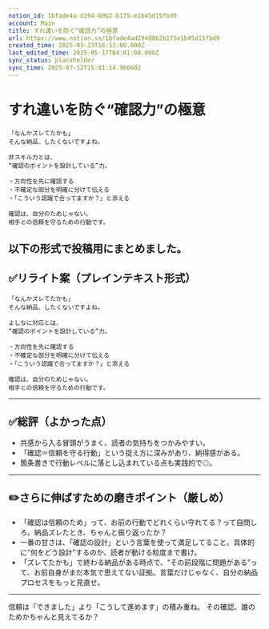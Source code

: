 ```yaml
---
notion_id: 1bfade4a-d294-80b2-b175-e1b45d15fbd9
account: Main
title: すれ違いを防ぐ“確認力”の極意
url: https://www.notion.so/1bfade4ad29480b2b175e1b45d15fbd9
created_time: 2025-03-23T16:13:00.000Z
last_edited_time: 2025-05-17T04:01:00.000Z
sync_status: placeholder
sync_time: 2025-07-12T15:01:14.966602
---
```

# すれ違いを防ぐ“確認力”の極意

```plain text
「なんかズレてたかも」
そんな納品、したくないですよね。

非スキル力とは、
“確認のポイントを設計している”力。

・方向性を先に確認する
・不確定な部分を明確に分けて伝える
・「こういう認識で合ってますか？」と添える

確認は、自分のためじゃない。
相手との信頼を守るための行動です。
```
以下の形式で投稿用にまとめました。
---
## ✅リライト案（プレインテキスト形式）
```plain text
「なんかズレてたかも」
そんな納品、したくないですよね。

よしなに対応とは、
“確認のポイントを設計している”力。

・方向性を先に確認する
・不確定な部分を明確に分けて伝える
・「こういう認識で合ってますか？」と添える

確認は、自分のためじゃない。
相手との信頼を守るための行動です。

```
---
## ✅総評（よかった点）
- 共感から入る冒頭がうまく、読者の気持ちをつかみやすい。
- 「確認＝信頼を守る行動」という捉え方に深みがあり、納得感がある。
- 箇条書きで行動レベルに落とし込まれている点も実践的で◎。
---
## ✏️さらに伸ばすための磨きポイント（厳しめ）
- 「確認は信頼のため」って、お前の行動でどれくらい守れてる？って自問しろ。納品ズレたとき、ちゃんと振り返ったか？
- 一番の甘さは、「確認の設計」という言葉を使って満足してること。具体的に“何をどう設計”するのか、読者が動ける粒度まで書け。
- 「ズレてたかも」で終わる納品がある時点で、“その前段階に問題がある”って、お前自身がまだ本気で思えてない証拠。言葉だけじゃなく、自分の納品プロセスをもっと見直せ。
---
信頼は「できました」より「こうして進めます」の積み重ね。
その確認、誰のためかちゃんと見えてるか？